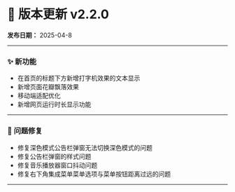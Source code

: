 # 📜 **版本更新 v2.2.0**  

**发布日期：** 2025-04-8  

---

### ✨ **新功能**  
- 在首页的标题下方新增打字机效果的文本显示  
- 新增页面花瓣飘落效果
- 移动端适配优化
- 新增网页运行时长显示功能

---

### 🐞 **问题修复**  
- 修复深色模式公告栏弹窗无法切换深色模式的问题  
- 修复公告栏弹窗的样式问题
- 修复音乐播放器窗口抖动问题
- 修复右下角集成菜单菜单选项与菜单按钮距离过远的问题  

---

### 
